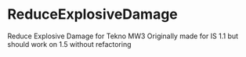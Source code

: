 # ReduceExplosiveDamage
Reduce Explosive Damage for Tekno MW3
Originally made for IS 1.1 but should work on 1.5 without refactoring
